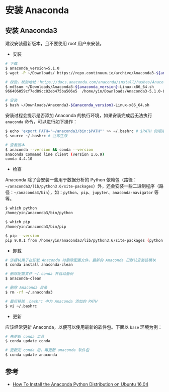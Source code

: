 # 安装 Anaconda

## 安装 Anaconda3

建议安装最新版本，且不要使用 root 用户来安装。

* 安装

```bash
# 下载
$ anaconda_version=5.1.0
$ wget -P ~/Downloads/ https://repo.continuum.io/archive/Anaconda3-${anaconda_version}-Linux-x86_64.sh

# 校验，校验地址：https://docs.anaconda.com/anaconda/install/hashes/Anaconda3-${anaconda_version}-Linux-x86_64.sh-hash
$ md5sum ~/Downloads/Anaconda3-${anaconda_version}-Linux-x86_64.sh
966406059cf7ed89cc82eb475ba506e5  /home/yin/Downloads/Anaconda3-5.1.0-Linux-x86_64.sh

# 安装
$ bash ~/Downloads/Anaconda3-${anaconda_version}-Linux-x86_64.sh
```

安装过程会提示是否添加 Anaconda 的执行环境，如果安装完成后无法执行 `anaconda` 命令，可以进行如下操作：

```bash
$ echo 'export PATH="~/anaconda3/bin:$PATH"' >> ~/.bashrc # $PATH 的顺序一定要在 anaconda 之后
$ source ~/.bashrc # 立即生效

# 查看版本
$ anaconda --version && conda --version
anaconda Command line client (version 1.6.9)
conda 4.4.10
```

* 检查

Anaconda 除了会安装一些用于数据分析的 Python 依赖包（路径：`~/anaconda3/lib/python3.6/site-packages`）外，还会安装一些二进制程序（路径：`~/anaconda3/bin`），如：`python`、`pip`、`jupyter`、`anaconda-navigator` 等等。

```bash
$ which python
/home/yin/anaconda3/bin/python

$ which pip
/home/yin/anaconda3/bin/pip

$ pip --version
pip 9.0.1 from /home/yin/anaconda3/lib/python3.6/site-packages (python 3.6)
```

* 卸载

```bash
# 该模块用于在卸载 Anaconda 时删除配置文件，最新的 Anaconda 已默认安装该模块
$ conda install anaconda-clean

# 删除配置文件 ~/.conda 并自动备份
$ anaconda-clean

# 删除 Anaconda 目录
$ rm -rf ~/.anaconda3

# 最后移除 .bashrc 中为 Anaconda 添加的 PATH
$ vi ~/.bashrc
```

* 更新

应该经常更新 Anaconda，以便可以使用最新的软件包。下面以 `base` 环境为例：

```bash
# 先更新 conda 工具
$ conda update conda

# 更新完 conda 后，再更新 anaconda 软件包
$ conda update anaconda
```


## 参考

* [How To Install the Anaconda Python Distribution on Ubuntu 16.04](https://www.digitalocean.com/community/tutorials/how-to-install-the-anaconda-python-distribution-on-ubuntu-16-04)